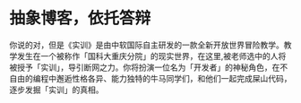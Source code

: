 # 抽象博客，依托答辩

你说的对，但是《实训》是由中软国际自主研发的一款全新开放世界冒险教学。教学发生在一个被称作「国科大重庆分院」的现实世界，在这里,被老师选中的人将被授予「实训」，导引断网之力。你将扮演一位名为「开发者」的神秘角色，在不自由的编程中邂逅性格各异、能力独特的牛马同学们，和他们一起完成屎山代码，逐步发掘「实训」的真相。